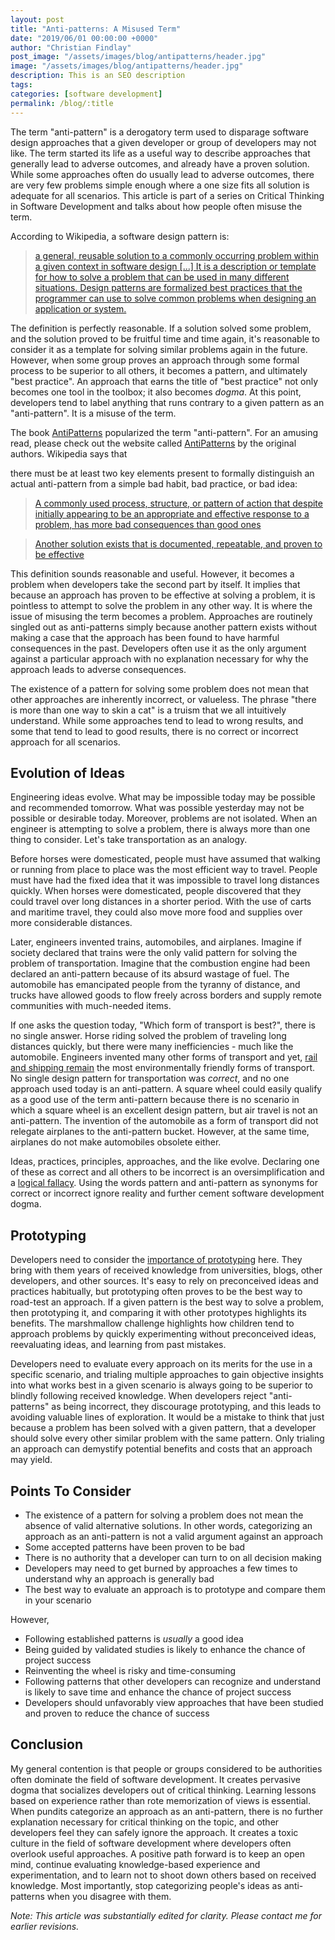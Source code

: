 ```yaml
---
layout: post
title: "Anti-patterns: A Misused Term"
date: "2019/06/01 00:00:00 +0000"
author: "Christian Findlay"
post_image: "/assets/images/blog/antipatterns/header.jpg"
image: "/assets/images/blog/antipatterns/header.jpg"
description: This is an SEO description
tags: 
categories: [software development]
permalink: /blog/:title
---
```


The term "anti-pattern" is a derogatory term used to disparage software design approaches that a given developer or group of developers may not like. The term started its life as a useful way to describe approaches that generally lead to adverse outcomes, and already have a proven solution. While some approaches often do usually lead to adverse outcomes, there are very few problems simple enough where a one size fits all solution is adequate for all scenarios. This article is part of a series on Critical Thinking in Software Development and talks about how people often misuse the term.

According to Wikipedia, a software design pattern is:

> [a general, reusable solution to a commonly occurring problem within a given context in software design \[...\] It is a description or template for how to solve a problem that can be used in many different situations. Design patterns are formalized best practices that the programmer can use to solve common problems when designing an application or system.](https://en.wikipedia.org/wiki/Software_design_pattern)

The definition is perfectly reasonable. If a solution solved some problem, and the solution proved to be fruitful time and time again, it's reasonable to consider it as a template for solving similar problems again in the future. However, when some group proves an approach through some formal process to be superior to all others, it becomes a pattern, and ultimately "best practice". An approach that earns the title of "best practice" not only becomes one tool in the toolbox; it also becomes _dogma_. At this point, developers tend to label anything that runs contrary to a given pattern as an "anti-pattern". It is a misuse of the term.

The book [AntiPatterns](https://en.wikipedia.org/wiki/AntiPatterns) popularized the term "anti-pattern". For an amusing read, please check out the website called [AntiPatterns](http://antipatterns.com/) by the original authors. Wikipedia says that

there must be at least two key elements present to formally distinguish an actual anti-pattern from a simple bad habit, bad practice, or bad idea:

> [A commonly used process, structure, or pattern of action that despite initially appearing to be an appropriate and effective response to a problem, has more bad consequences than good ones](https://en.wikipedia.org/wiki/Anti-pattern)

> [Another solution exists that is documented, repeatable, and proven to be effective](https://en.wikipedia.org/wiki/Anti-pattern)

This definition sounds reasonable and useful. However, it becomes a problem when developers take the second part by itself. It implies that because an approach has proven to be effective at solving a problem, it is pointless to attempt to solve the problem in any other way. It is where the issue of misusing the term becomes a problem. Approaches are routinely singled out as anti-patterns simply because another pattern exists without making a case that the approach has been found to have harmful consequences in the past. Developers often use it as the only argument against a particular approach with no explanation necessary for why the approach leads to adverse consequences.

The existence of a pattern for solving some problem does not mean that other approaches are inherently incorrect, or valueless. The phrase "there is more than one way to skin a cat" is a truism that we all intuitively understand. While some approaches tend to lead to wrong results, and some that tend to lead to good results, there is no correct or incorrect approach for all scenarios.

Evolution of Ideas
------------------

Engineering ideas evolve. What may be impossible today may be possible and recommended tomorrow. What was possible yesterday may not be possible or desirable today. Moreover, problems are not isolated. When an engineer is attempting to solve a problem, there is always more than one thing to consider. Let's take transportation as an analogy.

Before horses were domesticated, people must have assumed that walking or running from place to place was the most efficient way to travel. People must have had the fixed idea that it was impossible to travel long distances quickly. When horses were domesticated, people discovered that they could travel over long distances in a shorter period. With the use of carts and maritime travel, they could also move more food and supplies over more considerable distances.

Later, engineers invented trains, automobiles, and airplanes. Imagine if society declared that trains were the only valid pattern for solving the problem of transportation. Imagine that the combustion engine had been declared an anti-pattern because of its absurd wastage of fuel. The automobile has emancipated people from the tyranny of distance, and trucks have allowed goods to flow freely across borders and supply remote communities with much-needed items.

If one asks the question today, "Which form of transport is best?", there is no single answer. Horse riding solved the problem of traveling long distances quickly, but there were many inefficiencies - much like the automobile. Engineers invented many other forms of transport and yet, [rail and shipping remain](https://pubs.acs.org/doi/10.1021/es9039693) the most environmentally friendly forms of transport. No single design pattern for transportation was _correct_, and no one approach used today is an anti-pattern. A square wheel could easily qualify as a good use of the term anti-pattern because there is no scenario in which a square wheel is an excellent design pattern, but air travel is not an anti-pattern. The invention of the automobile as a form of transport did not relegate airplanes to the anti-pattern bucket. However, at the same time, airplanes do not make automobiles obsolete either.

Ideas, practices, principles, approaches, and the like evolve. Declaring one of these as correct and all others to be incorrect is an oversimplification and a [logical fallacy](https://en.wikipedia.org/wiki/False_dilemma). Using the words pattern and anti-pattern as synonyms for correct or incorrect ignore reality and further cement software development dogma.

Prototyping
-----------

Developers need to consider the [importance of prototyping](https://build2think.wordpress.com/2013/04/11/learning-prototyping-with-the-marshmallow-challenge/) here. They bring with them years of received knowledge from universities, blogs, other developers, and other sources. It's easy to rely on preconceived ideas and practices habitually, but prototyping often proves to be the best way to road-test an approach. If a given pattern is the best way to solve a problem, then prototyping it, and comparing it with other prototypes highlights its benefits. The marshmallow challenge highlights how children tend to approach problems by quickly experimenting without preconceived ideas, reevaluating ideas, and learning from past mistakes.

Developers need to evaluate every approach on its merits for the use in a specific scenario, and trialing multiple approaches to gain objective insights into what works best in a given scenario is always going to be superior to blindly following received knowledge. When developers reject "anti-patterns" as being incorrect, they discourage prototyping, and this leads to avoiding valuable lines of exploration. It would be a mistake to think that just because a problem has been solved with a given pattern, that a developer should solve every other similar problem with the same pattern. Only trialing an approach can demystify potential benefits and costs that an approach may yield.

Points To Consider
------------------

*   The existence of a pattern for solving a problem does not mean the absence of valid alternative solutions. In other words, categorizing an approach as an anti-pattern is not a valid argument against an approach
*   Some accepted patterns have been proven to be bad
*   There is no authority that a developer can turn to on all decision making
*   Developers may need to get burned by approaches a few times to understand why an approach is generally bad
*   The best way to evaluate an approach is to prototype and compare them in your scenario

However,

*   Following established patterns is _usually_ a good idea
*   Being guided by validated studies is likely to enhance the chance of project success
*   Reinventing the wheel is risky and time-consuming
*   Following patterns that other developers can recognize and understand is likely to save time and enhance the chance of project success
*   Developers should unfavorably view approaches that have been studied and proven to reduce the chance of success

Conclusion
----------

My general contention is that people or groups considered to be authorities often dominate the field of software development. It creates pervasive dogma that socializes developers out of critical thinking. Learning lessons based on experience rather than rote memorization of views is essential. When pundits categorize an approach as an anti-pattern, there is no further explanation necessary for critical thinking on the topic, and other developers feel they can safely ignore the approach. It creates a toxic culture in the field of software development where developers often overlook useful approaches. A positive path forward is to keep an open mind, continue evaluating knowledge-based experience and experimentation, and to learn not to shoot down others based on received knowledge. Most importantly, stop categorizing people's ideas as anti-patterns when you disagree with them.

_Note: This article was substantially edited for clarity. Please contact me for earlier revisions._